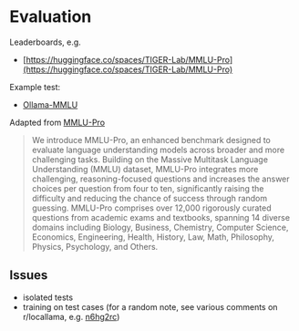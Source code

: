 # Evaluation

Leaderboards, e.g.

* [https://huggingface.co/spaces/TIGER-Lab/MMLU-Pro](https://huggingface.co/spaces/TIGER-Lab/MMLU-Pro)

Example test:

* [Ollama-MMLU](https://github.com/chigkim/Ollama-MMLU-Pro/)

Adapted from [MMLU-Pro](https://github.com/TIGER-AI-Lab/MMLU-Pro)

> We introduce MMLU-Pro, an enhanced benchmark designed to evaluate language
> understanding models across broader and more challenging tasks. Building on
> the Massive Multitask Language Understanding (MMLU) dataset, MMLU-Pro
> integrates more challenging, reasoning-focused questions and increases the
> answer choices per question from four to ten, significantly raising the
> difficulty and reducing the chance of success through random guessing.
> MMLU-Pro comprises over 12,000 rigorously curated questions from academic
> exams and textbooks, spanning 14 diverse domains including Biology, Business,
> Chemistry, Computer Science, Economics, Engineering, Health, History, Law,
> Math, Philosophy, Physics, Psychology, and Others.

## Issues

* isolated tests
* training on test cases (for a random note, see various comments on r/locallama, e.g. [n6hg2rc](https://www.reddit.com/r/LocalLLaMA/comments/1mfitwb/comment/n6hg2rc/))
